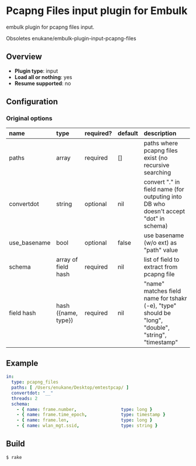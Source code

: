 # Pcapng Files input plugin for Embulk

embulk plugin for pcapng files input.

Obsoletes enukane/embulk-plugin-input-pcapng-files

## Overview

* **Plugin type**: input
* **Load all or nothing**: yes
* **Resume supported**: no

## Configuration

### Original options

|name|type|required?|default|description|
|:---|:---|:--------|:------|:----------|
| paths | array | required | [] | paths where pcapng files exist (no recursive searching|
| convertdot | string | optional | nil | convert "." in field name (for outputing into DB who doesn't accept "dot" in schema)|
| use\_basename | bool | optional | false | use basename (w/o ext) as "path" value |
| schema| array of field hash | required | nil | list of field to extract from pcapng file |
|field hash| hash ({name, type}) | required | nil | "name" matches field name for tshakr (-e), "type" should be "long", "double", "string", "timestamp" |

## Example

```yaml
in:
  type: pcapng_files
  paths: [ /Users/enukane/Desktop/emtestpcap/ ]
  convertdot: "__"
  threads: 2
  schema:
    - { name: frame.number,                 type: long }
    - { name: frame.time_epoch,             type: timestamp }
    - { name: frame.len,                    type: long }
    - { name: wlan_mgt.ssid,                type: string }
```

## Build

```
$ rake
```
